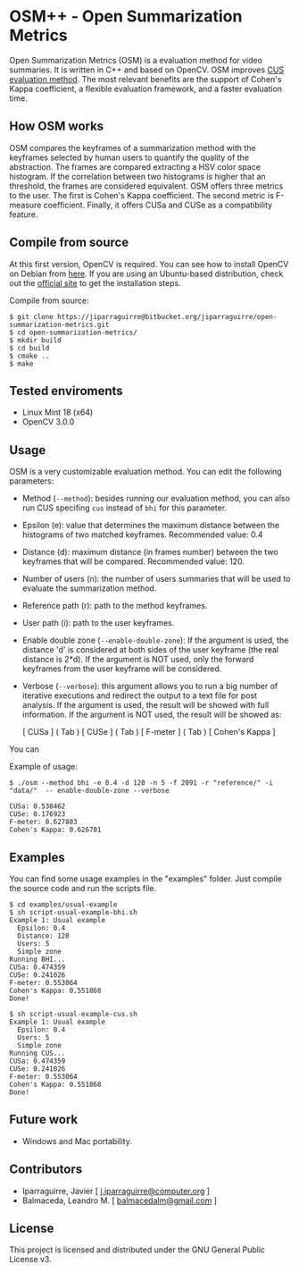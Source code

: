 # OSM++ - Open Summarization Metrics

Open Summarization Metrics (OSM) is a evaluation method for video summaries. It is written in C++ and based on OpenCV. OSM improves [CUS evaluation method](https://sites.google.com/site/vsummsite/home). The most relevant benefits are the support of Cohen's Kappa coefficient, a flexible evaluation framework, and a faster evaluation time.

## How OSM works

OSM compares the keyframes of a summarization method with the keyframes selected by human users to quantify the quality of the abstraction. The frames are compared extracting a HSV color space histogram. If the correlation between two histograms is higher that an threshold, the frames are considered equivalent. OSM offers three metrics to the user. The first is Cohen's Kappa coefficient. The second metric is F-measure coefficient. Finally, it offers CUSa and CUSe as a compatibility feature.

## Compile from source
At this first version, OpenCV is required.
You can see how to install OpenCV on Debian from [here](http://www.javieriparraguirre.net/installing-opencv-debian/).
If you are using an Ubuntu-based distribution, check out the [official site](http://docs.opencv.org/3.0-beta/doc/tutorials/introduction/linux_install/linux_install.html) to get the installation steps.


Compile from source:
```
$ git clone https://jiparraguirre@bitbucket.org/jiparraguirre/open-summarization-metrics.git
$ cd open-summarization-metrics/
$ mkdir build
$ cd build
$ cmake ..
$ make
```

## Tested enviroments
* Linux Mint 18 (x64)
* OpenCV 3.0.0

## Usage

OSM is a very customizable evaluation method. You can edit the following parameters:

* Method (`--method`): besides running our evaluation method, you can also run CUS specifing `cus` instead of `bhi` for this parameter.
* Epsilon (e): value that determines the maximum distance between the histograms of two matched keyframes. Recommended value: 0.4
* Distance (d): maximum distance (in frames number) between the two keyframes that will be compared. Recommended value: 120.
* Number of users (n): the number of users summaries that will be used to evaluate the summarization method.
* Reference path (r): path to the method keyframes.
* User path (i): path to the user keyframes.
* Enable double zone (`--enable-double-zone`): If the argument is used, the distance 'd' is considered at both sides of the user keyframe (the real distance is 2\*d). If the argument is NOT used, only the forward keyframes from the user keyframe will be considered.
* Verbose (`--verbose`): this argument allows you to run a big number of iterative executions and redirect the output to a text file for post analysis. If the argument is used, the result will be showed with full information. If the argument is NOT used, the result will be showed as:

    [ CUSa ] ( Tab ) [ CUSe ] ( Tab ) [ F-meter ] ( Tab ) [ Cohen's Kappa ]

You can 

Example of usage:

```
$ ./osm --method bhi -e 0.4 -d 120 -n 5 -f 2091 -r "reference/" -i "data/"  -- enable-double-zone --verbose

CUSa: 0.538462
CUSe: 0.176923
F-meter: 0.627803
Cohen's Kappa: 0.626701
```

## Examples
You can find some usage examples in the "examples" folder. Just compile the source code and run the scripts file.
```
$ cd examples/usual-example
$ sh script-usual-example-bhi.sh 
Example 1: Usual example
  Epsilon: 0.4
  Distance: 120
  Users: 5
  Simple zone
Running BHI...
CUSa: 0.474359
CUSe: 0.241026
F-meter: 0.553064
Cohen's Kappa: 0.551868
Done!

$ sh script-usual-example-cus.sh 
Example 1: Usual example
  Epsilon: 0.4
  Users: 5
  Simple zone
Running CUS...
CUSa: 0.474359
CUSe: 0.241026
F-meter: 0.553064
Cohen's Kappa: 0.551868
Done!
```

## Future work
* Windows and Mac portability.


## Contributors

* Iparraguirre, Javier [ j.iparraguirre@computer.org ]
* Balmaceda, Leandro M. [ balmacedalm@gmail.com ]

## License

This project is licensed and distributed under the GNU General Public License v3.
